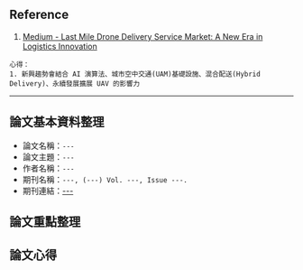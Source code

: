 ## Reference
1. [Medium - Last Mile Drone Delivery Service Market: A New Era in Logistics Innovation](https://medium.com/@pramod_50244/last-mile-drone-delivery-service-market-a-new-era-in-logistics-innovation-c3350f7d6a62)
```plaintext
心得：
1. 新興趨勢會結合 AI 演算法、城市空中交通(UAM)基礎設施、混合配送(Hybrid Delivery)、永續發展擴展 UAV 的影響力
```
---

## 論文基本資料整理
- 論文名稱：`---`
- 論文主題：`---`
- 作者名稱：`---`
- 期刊名稱：`---, (---) Vol. ---, Issue ---.`
- 期刊連結：[---](---)
## 論文重點整理
## 論文心得
